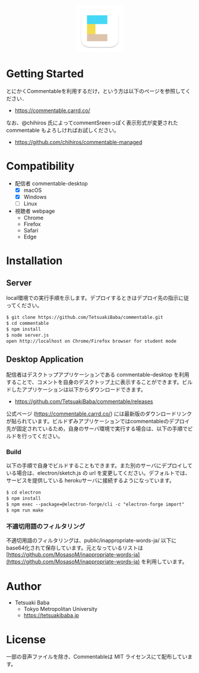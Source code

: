 <p align="center">
  <img src="./icons/commentable.app.logo.png" width="25%"/>
</p>

# Getting Started
とにかくCommentableを利用するだけ，という方は以下のページを参照してください．
  * https://commentable.carrd.co/

なお、@chihiros 氏によってcommentSreenっぽく表示形式が変更された commentable もよろしければお試しください。
  * https://github.com/chihiros/commentable-managed

# Compatibility
  * 配信者 commentable-desktop
    * [x] macOS
    * [x] Windows
    * [ ] Linux
  * 視聴者 webpage
    * Chrome
    * Firefox
    * Safari
    * Edge

# Installation

## Server
local環境での実行手順を示します。デプロイするときはデプロイ先の指示に従ってください。

```
$ git clone https://github.com/TetsuakiBaba/commentable.git
$ cd commentable
$ npm install
$ node server.js
open http://localhost on Chrome/Firefox browser for student mode
```

## Desktop Application
配信者はデスクトップアプリケーションである commentable-desktop を利用することで、コメントを自身のデスクトップ上に表示することができます。ビルドしたアプリケーションは以下からダウンロードできます。
  * https://github.com/TetsuakiBaba/commentable/releases

公式ページ (https://commentable.carrd.co/) には最新版のダウンロードリンクが貼られています。ビルドずみアプリケーションではcommentableのデプロイ先が固定されているため，自身のサーバ環境で実行する場合は、以下の手順でビルドを行ってください。

### Build
以下の手順で自身でビルドすることもできます。また別のサーバにデプロイしている場合は、electron/sketch.js の url を変更してください。デフォルトでは、サービスを提供している herokuサーバに接続するようになっています。

```
$ cd electron
$ npm install
$ npm exec --package=@electron-forge/cli -c "electron-forge import"
$ npm run make
```

### 不適切用語のフィルタリング
不適切用語のフィルタリングは、public/inappropriate-words-ja/ 以下にbase64化されて保存しています。元となっているリストは [https://github.com/MosasoM/inappropriate-words-ja](https://github.com/MosasoM/inappropriate-words-ja) を利用しています。


# Author
  * Tetsuaki Baba
    * Tokyo Metropolitan University
    * https://tetsuakibaba.jp

# License
一部の音声ファイルを除き、Commentableは MIT ライセンスにて配布しています。